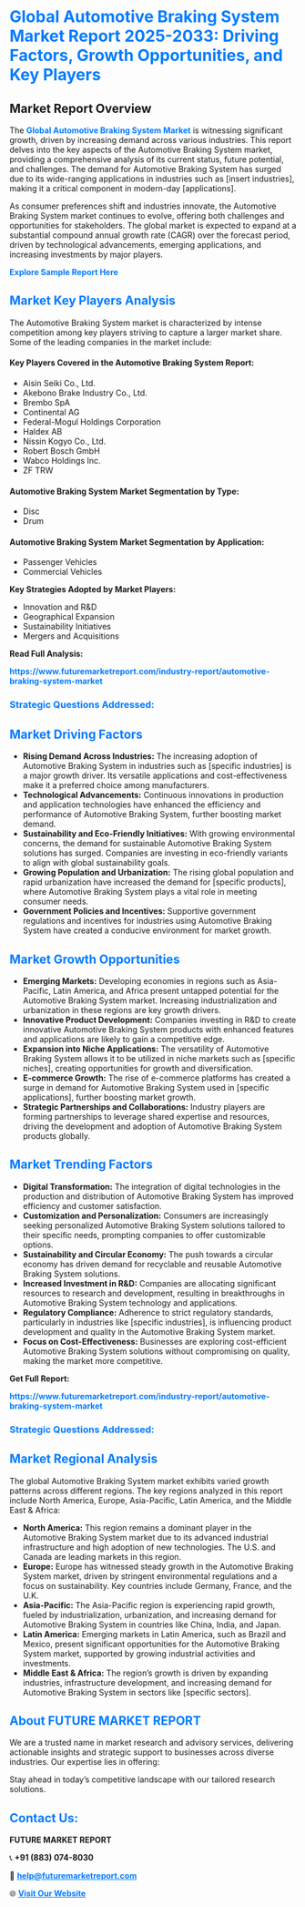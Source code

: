<h1 style="color: #007BFF;">Global Automotive Braking System Market Report 2025-2033: Driving Factors, Growth Opportunities, and Key Players</h1>

<section id="overview">
<h2>Market Report Overview</h2>
<p>The <a href="https://www.futuremarketreport.com/industry-report/automotive-braking-system-market" style="color: #007BFF; text-decoration: none;"><strong>Global Automotive Braking System Market</strong></a> is witnessing significant growth, driven by increasing demand across various industries. This report delves into the key aspects of the Automotive Braking System market, providing a comprehensive analysis of its current status, future potential, and challenges. The demand for Automotive Braking System has surged due to its wide-ranging applications in industries such as [insert industries], making it a critical component in modern-day [applications].</p>
<p>As consumer preferences shift and industries innovate, the Automotive Braking System market continues to evolve, offering both challenges and opportunities for stakeholders. The global market is expected to expand at a substantial compound annual growth rate (CAGR) over the forecast period, driven by technological advancements, emerging applications, and increasing investments by major players.</p>
</section>

<section id="overview">
<p><a href="https://www.futuremarketreport.com/request-sample/reportId=41271" style="color: #007BFF; text-decoration: none;"><strong>Explore Sample Report Here</strong></a></p>
</section>

<section id="key-players">
<h2 style="color: #007BFF;">Market Key Players Analysis</h2>
<p>The Automotive Braking System market is characterized by intense competition among key players striving to capture a larger market share. Some of the leading companies in the market include:</p>
<h4>Key Players Covered in the Automotive Braking System Report:</h4>
<ul><li>Aisin Seiki Co., Ltd.</li><li>Akebono Brake Industry Co., Ltd.</li><li>Brembo SpA</li><li>Continental AG</li><li>Federal-Mogul Holdings Corporation</li><li>Haldex AB</li><li>Nissin Kogyo Co., Ltd.</li><li>Robert Bosch GmbH</li><li>Wabco Holdings Inc.</li><li>ZF TRW</li></ul>
<h4>Automotive Braking System Market Segmentation by Type:</h4>
<ul><li>Disc</li><li>Drum</li></ul>

<h4>Automotive Braking System Market Segmentation by Application:</h4>
<ul><li>Passenger Vehicles</li><li>Commercial Vehicles</li></ul>
<p><strong>Key Strategies Adopted by Market Players:</strong></p>
<ul>
<li>Innovation and R&D</li>
<li>Geographical Expansion</li>
<li>Sustainability Initiatives</li>
<li>Mergers and Acquisitions</li>
</ul>
</section>

<section>
<p><strong>Read Full Analysis: </strong></p><a href="https://www.futuremarketreport.com/industry-report/automotive-braking-system-market" style="color: #007BFF; text-decoration: none;"><strong>https://www.futuremarketreport.com/industry-report/automotive-braking-system-market</strong></a>
<h3 style="color: #007BFF;">Strategic Questions Addressed:</h3>
</section>

<section id="driving-factors">
<h2 style="color: #007BFF;">Market Driving Factors</h2>
<ul>
<li><strong>Rising Demand Across Industries:</strong> The increasing adoption of Automotive Braking System in industries such as [specific industries] is a major growth driver. Its versatile applications and cost-effectiveness make it a preferred choice among manufacturers.</li>
<li><strong>Technological Advancements:</strong> Continuous innovations in production and application technologies have enhanced the efficiency and performance of Automotive Braking System, further boosting market demand.</li>
<li><strong>Sustainability and Eco-Friendly Initiatives:</strong> With growing environmental concerns, the demand for sustainable Automotive Braking System solutions has surged. Companies are investing in eco-friendly variants to align with global sustainability goals.</li>
<li><strong>Growing Population and Urbanization:</strong> The rising global population and rapid urbanization have increased the demand for [specific products], where Automotive Braking System plays a vital role in meeting consumer needs.</li>
<li><strong>Government Policies and Incentives:</strong> Supportive government regulations and incentives for industries using Automotive Braking System have created a conducive environment for market growth.</li>
</ul>
</section>

<section id="growth-opportunities">
<h2 style="color: #007BFF;">Market Growth Opportunities</h2>
<ul>
<li><strong>Emerging Markets:</strong> Developing economies in regions such as Asia-Pacific, Latin America, and Africa present untapped potential for the Automotive Braking System market. Increasing industrialization and urbanization in these regions are key growth drivers.</li>
<li><strong>Innovative Product Development:</strong> Companies investing in R&D to create innovative Automotive Braking System products with enhanced features and applications are likely to gain a competitive edge.</li>
<li><strong>Expansion into Niche Applications:</strong> The versatility of Automotive Braking System allows it to be utilized in niche markets such as [specific niches], creating opportunities for growth and diversification.</li>
<li><strong>E-commerce Growth:</strong> The rise of e-commerce platforms has created a surge in demand for Automotive Braking System used in [specific applications], further boosting market growth.</li>
<li><strong>Strategic Partnerships and Collaborations:</strong> Industry players are forming partnerships to leverage shared expertise and resources, driving the development and adoption of Automotive Braking System products globally.</li>
</ul>
</section>

<section id="trending-factors">
<h2 style="color: #007BFF;">Market Trending Factors</h2>
<ul>
<li><strong>Digital Transformation:</strong> The integration of digital technologies in the production and distribution of Automotive Braking System has improved efficiency and customer satisfaction.</li>
<li><strong>Customization and Personalization:</strong> Consumers are increasingly seeking personalized Automotive Braking System solutions tailored to their specific needs, prompting companies to offer customizable options.</li>
<li><strong>Sustainability and Circular Economy:</strong> The push towards a circular economy has driven demand for recyclable and reusable Automotive Braking System solutions.</li>
<li><strong>Increased Investment in R&D:</strong> Companies are allocating significant resources to research and development, resulting in breakthroughs in Automotive Braking System technology and applications.</li>
<li><strong>Regulatory Compliance:</strong> Adherence to strict regulatory standards, particularly in industries like [specific industries], is influencing product development and quality in the Automotive Braking System market.</li>
<li><strong>Focus on Cost-Effectiveness:</strong> Businesses are exploring cost-efficient Automotive Braking System solutions without compromising on quality, making the market more competitive.</li>
</ul>
</section>

<section>
<p><strong>Get Full Report: </strong></p><a href="https://www.futuremarketreport.com/industry-report/automotive-braking-system-market" style="color: #007BFF; text-decoration: none;"><strong>https://www.futuremarketreport.com/industry-report/automotive-braking-system-market</strong></a>
<h3 style="color: #007BFF;">Strategic Questions Addressed:</h3>
</section>


<section id="regional-analysis">
<h2 style="color: #007BFF;">Market Regional Analysis</h2>
<p>The global Automotive Braking System market exhibits varied growth patterns across different regions. The key regions analyzed in this report include North America, Europe, Asia-Pacific, Latin America, and the Middle East & Africa:</p>
<ul>
<li><strong>North America:</strong> This region remains a dominant player in the Automotive Braking System market due to its advanced industrial infrastructure and high adoption of new technologies. The U.S. and Canada are leading markets in this region.</li>
<li><strong>Europe:</strong> Europe has witnessed steady growth in the Automotive Braking System market, driven by stringent environmental regulations and a focus on sustainability. Key countries include Germany, France, and the U.K.</li>
<li><strong>Asia-Pacific:</strong> The Asia-Pacific region is experiencing rapid growth, fueled by industrialization, urbanization, and increasing demand for Automotive Braking System in countries like China, India, and Japan.</li>
<li><strong>Latin America:</strong> Emerging markets in Latin America, such as Brazil and Mexico, present significant opportunities for the Automotive Braking System market, supported by growing industrial activities and investments.</li>
<li><strong>Middle East & Africa:</strong> The region’s growth is driven by expanding industries, infrastructure development, and increasing demand for Automotive Braking System in sectors like [specific sectors].</li>
</ul>
</section>

<footer>
<h2 style="color: #007BFF;">About FUTURE MARKET REPORT</h2>
<p>We are a trusted name in market research and advisory services, delivering actionable insights and strategic support to businesses across diverse industries. Our expertise lies in offering:</p>

<p>Stay ahead in today’s competitive landscape with our tailored research solutions.</p>

<h2 style="color: #007BFF;">Contact Us:</h2>
<p><strong>FUTURE MARKET REPORT</strong></p>
<p>📞 <strong>+91 (883) 074-8030</strong></p>
<p>📧 <strong><a href="mailto:help@futuremarketreport.com" style="color: #007BFF;">help@futuremarketreport.com</a></strong></p>
<p>🌐 <strong><a href="https://www.futuremarketreport.com/" style="color: #007BFF;">Visit Our Website</a></strong></p>
</footer>